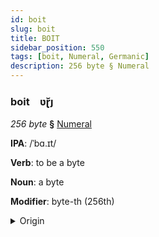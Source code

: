 ```yaml
---
id: boit
slug: boit
title: BOIT
sidebar_position: 550
tags: [boit, Numeral, Germanic]
description: 256 byte § Numeral
---
```


### boit&emsp;<span kind="abugida">ʋɽ̆ȷ</span>

*256 byte* **§** [Numeral](../../tags/Numeral)

**IPA**: /ˈbɑ.ɪt/

**Verb**: to be a byte

**Noun**: a byte

**Modifier**: byte-th (256th)

<details>
    <summary>Origin</summary>
    English byte /baɪt/<br/>
    <em>Germanic Language Family</em>
</details>